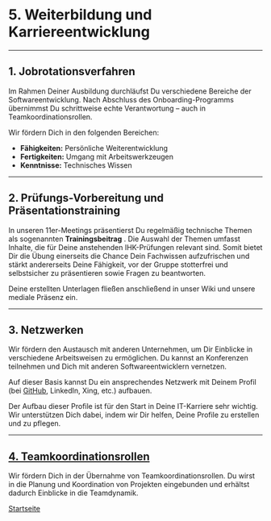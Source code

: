 # 5. Weiterbildung und Karriereentwicklung

---

## 1. Jobrotationsverfahren

Im Rahmen Deiner Ausbildung durchläufst Du verschiedene Bereiche der Softwareentwicklung. Nach Abschluss des Onboarding-Programms übernimmst Du schrittweise echte Verantwortung – auch in Teamkoordinationsrollen.  

Wir fördern Dich in den folgenden Bereichen:

- **Fähigkeiten:** Persönliche Weiterentwicklung
- **Fertigkeiten:** Umgang mit Arbeitswerkzeugen
- **Kenntnisse:** Technisches Wissen

---

## 2. Prüfungs-Vorbereitung und Präsentationstraining

In unseren 11er-Meetings präsentierst Du regelmäßig technische Themen als sogenannten **Trainingsbeitrag** <!--nachträglich direkt zum Unterpunkt Trainingsbeitrag/5.2 verlinken-->. Die Auswahl der Themen umfasst Inhalte, die für Deine anstehenden IHK-Prüfungen relevant sind. Somit bietet Dir die Übung einerseits die Chance Dein Fachwissen aufzufrischen und stärkt andererseits Deine Fähigkeit, vor der Gruppe stotterfrei und selbstsicher zu präsentieren sowie Fragen zu beantworten.

Deine erstellten Unterlagen fließen anschließend in unser Wiki und unsere mediale Präsenz ein.

---

## 3. Netzwerken

Wir fördern den Austausch mit anderen Unternehmen, um Dir Einblicke in verschiedene Arbeitsweisen zu ermöglichen. Du kannst an Konferenzen teilnehmen und Dich mit anderen Softwareentwicklern vernetzen.

Auf dieser Basis kannst Du ein ansprechendes Netzwerk mit Deinem Profil (bei [GitHub](https://docs.github.com/de/get-started/start-your-journey/setting-up-your-profile), LinkedIn, Xing, etc.) aufbauen.

Der Aufbau dieser Profile ist für den Start in Deine IT-Karriere sehr wichtig. Wir unterstützen Dich dabei, indem wir Dir helfen, Deine Profile zu erstellen und zu pflegen.

---

## [4. Teamkoordinationsrollen](4/README.md)
Wir fördern Dich in der Übernahme von Teamkoordinationsrollen. Du wirst in die Planung und Koordination von Projekten eingebunden und erhältst dadurch Einblicke in die Teamdynamik.

[Startseite](../../README.md)
